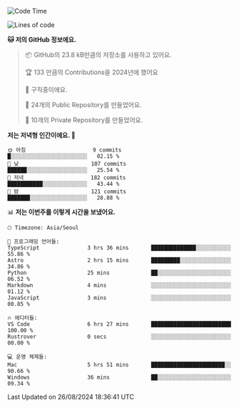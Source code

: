   <!--START_SECTION:waka-->
![Code Time](http://img.shields.io/badge/Code%20Time-763%20hrs%2057%20mins-blue)

![Lines of code](https://img.shields.io/badge/%EC%A0%80%EB%8A%94%20%EC%97%AC%ED%83%9C%EA%B9%8C%EC%A7%80%20-400.0%20thousand%20%EC%A4%84%EC%9D%98%20%EC%BD%94%EB%93%9C%EB%A5%BC%20%EC%9E%91%EC%84%B1%ED%96%88%EC%96%B4%EC%9A%94.-blue)

**🐱 저의 GitHub 정보에요.** 

> 📦 GitHub의 23.8 kB만큼의 저장소를 사용하고 있어요. 
 > 
> 🏆 133 만큼의 Contributions을 2024년에 했어요
 > 
> 💼 구직중이에요.
 > 
> 📜 24개의 Public Repository를 만들었어요. 
 > 
> 🔑 10개의 Private Repository를 만들었어요. 
 > 
**저는 저녁형 인간이에요. 🦉** 

```text
🌞 아침                     9 commits           █░░░░░░░░░░░░░░░░░░░░░░░░   02.15 % 
🌆 낮　                     107 commits         ██████░░░░░░░░░░░░░░░░░░░   25.54 % 
🌃 저녁                     182 commits         ███████████░░░░░░░░░░░░░░   43.44 % 
🌙 밤　                     121 commits         ███████░░░░░░░░░░░░░░░░░░   28.88 % 
```


📊 **저는 이번주를 이렇게 시간을 보냈어요.** 

```text
🕑︎ Timezone: Asia/Seoul

💬 프로그래밍 언어들: 
TypeScript               3 hrs 36 mins       ██████████████░░░░░░░░░░░   55.86 % 
Astro                    2 hrs 15 mins       █████████░░░░░░░░░░░░░░░░   34.86 % 
Python                   25 mins             ██░░░░░░░░░░░░░░░░░░░░░░░   06.52 % 
Markdown                 4 mins              ░░░░░░░░░░░░░░░░░░░░░░░░░   01.12 % 
JavaScript               3 mins              ░░░░░░░░░░░░░░░░░░░░░░░░░   00.85 % 

🔥 에디터들: 
VS Code                  6 hrs 27 mins       █████████████████████████   100.00 % 
Rustrover                0 secs              ░░░░░░░░░░░░░░░░░░░░░░░░░   00.00 % 

💻 운영 체제들: 
Mac                      5 hrs 51 mins       ███████████████████████░░   90.66 % 
Windows                  36 mins             ██░░░░░░░░░░░░░░░░░░░░░░░   09.34 % 
```


 Last Updated on 26/08/2024 18:36:41 UTC
<!--END_SECTION:waka-->
